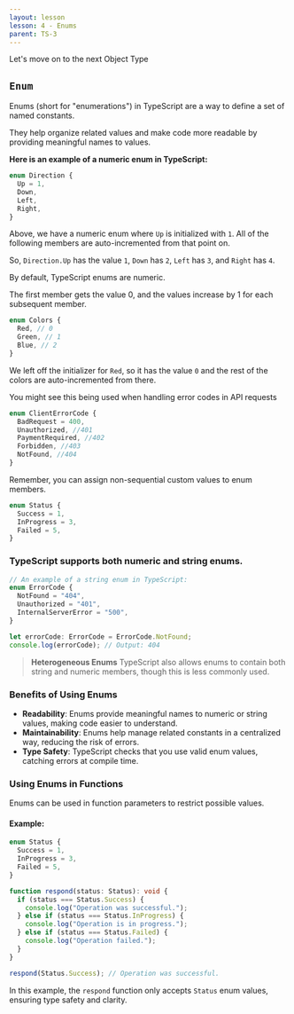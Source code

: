 ```yaml
---
layout: lesson
lesson: 4 - Enums
parent: TS-3
---
```


Let's move on to the next Object Type

## `Enum`

Enums (short for "enumerations") in TypeScript are a way to define a set of named constants.

They help organize related values and make code more readable by providing meaningful names to values.

**Here is an example of a numeric enum in TypeScript:**

```ts twoslash
enum Direction {
  Up = 1,
  Down,
  Left,
  Right,
}
```

Above, we have a numeric enum where `Up` is initialized with `1`. All of the following members are auto-incremented from that point on.

So, `Direction.Up` has the value `1`, `Down` has `2`, `Left` has `3`, and `Right` has `4`.

By default, TypeScript enums are numeric.

The first member gets the value 0, and the values increase by 1 for each subsequent member.

```ts twoslash
enum Colors {
  Red, // 0
  Green, // 1
  Blue, // 2
}
```

We left off the initializer for `Red`, so it has the value `0` and the rest of the colors are auto-incremented from there.

You might see this being used when handling error codes in API requests

```ts twoslash
enum ClientErrorCode {
  BadRequest = 400,
  Unauthorized, //401
  PaymentRequired, //402
  Forbidden, //403
  NotFound, //404
}
```

Remember, you can assign non-sequential custom values to enum members.

```ts twoslash
enum Status {
  Success = 1,
  InProgress = 3,
  Failed = 5,
}
```

### TypeScript supports both numeric and string enums.

```ts twoslash
// An example of a string enum in TypeScript:
enum ErrorCode {
  NotFound = "404",
  Unauthorized = "401",
  InternalServerError = "500",
}

let errorCode: ErrorCode = ErrorCode.NotFound;
console.log(errorCode); // Output: 404
```

> **Heterogeneous Enums** TypeScript also allows enums to contain both string and numeric members, though this is less commonly used.

### Benefits of Using Enums

- **Readability**: Enums provide meaningful names to numeric or string values, making code easier to understand.
- **Maintainability**: Enums help manage related constants in a centralized way, reducing the risk of errors.
- **Type Safety**: TypeScript checks that you use valid enum values, catching errors at compile time.

### Using Enums in Functions

Enums can be used in function parameters to restrict possible values.

#### Example:

```ts twoslash
enum Status {
  Success = 1,
  InProgress = 3,
  Failed = 5,
}

function respond(status: Status): void {
  if (status === Status.Success) {
    console.log("Operation was successful.");
  } else if (status === Status.InProgress) {
    console.log("Operation is in progress.");
  } else if (status === Status.Failed) {
    console.log("Operation failed.");
  }
}

respond(Status.Success); // Operation was successful.
```

In this example, the `respond` function only accepts `Status` enum values, ensuring type safety and clarity.

